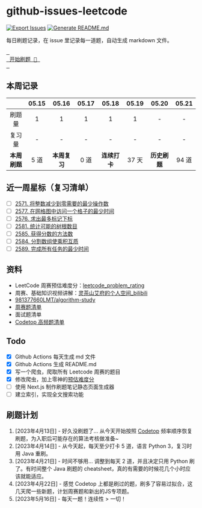 # github-issues-leetcode

[![Export Issues](https://github.com/winterggg/github-issues-leetcode/actions/workflows/export_issues.yml/badge.svg)](https://github.com/winterggg/github-issues-leetcode/actions/workflows/export_issues.yml) [![Generate README.md](https://github.com/winterggg/github-issues-leetcode/actions/workflows/gemerate_readme.yml/badge.svg)](https://github.com/winterggg/github-issues-leetcode/actions/workflows/gemerate_readme.yml)

每日刷题记录，在 issue 里记录每一道题，自动生成 markdown 文件。

[<kbd> <br> 开始刷题 💪 <br> </kbd>](https://github.com/winterggg/leetcode/issues/new/choose)

## 本周记录

|          | 05.15 | 05.16 | 05.17 | 05.18 | 05.19 | 05.20 | 05.21 |
| :--------: | :---: | :---: | :---: | :---: | :---: | :---: | :---: |
| 刷题量 | 1 | 1 | 1 | 1 | 1 | - | - |
| 复习量 | - | - | - | - | - | - | - |
| **本周刷题** | 5 道 | **本周复习** | 0 道 | **连续打卡** | 37 天 | **历史刷题** | 94 道 |

## 近一周星标（复习清单）

- [ ] [2571. 将整数减少到零需要的最少操作数](https://github.com/winterggg/github-issues-leetcode/issues/95)
- [ ] [2577. 在网格图中访问一个格子的最少时间](https://github.com/winterggg/github-issues-leetcode/issues/94)
- [ ] [2576. 求出最多标记下标](https://github.com/winterggg/github-issues-leetcode/issues/93)
- [ ] [2581. 统计可能的树根数目](https://github.com/winterggg/github-issues-leetcode/issues/92)
- [ ] [2585. 获得分数的方法数](https://github.com/winterggg/github-issues-leetcode/issues/90)
- [ ] [2584. 分割数组使乘积互质](https://github.com/winterggg/github-issues-leetcode/issues/89)
- [ ] [2589. 完成所有任务的最少时间](https://github.com/winterggg/github-issues-leetcode/issues/88)

## 资料

- LeetCode 周赛预估难度分：[leetcode_problem_rating](https://zerotrac.github.io/leetcode_problem_rating)
- 周赛、基础知识视频讲解：[灵茶山艾府的个人空间_bilibili](https://space.bilibili.com/206214/channel/series)
- [981377660LMT/algorithm-study](https://github.com/981377660LMT/algorithm-study)
- [周赛题清单](./scripts/crawler/weekly_contests_with_rating.csv)
- 面试题清单
- [Codetop 高频题清单](./CodeTop题库.csv)


## Todo

- [x] Github Actions 每天生成 md 文件
- [x] Github Actions 生成 README.md
- [x] 写一个爬虫，爬取所有 Leetcode 周赛的题目
- [x] 修改爬虫，加上零神的[预估难度分](https://zerotrac.github.io/leetcode_problem_rating)
- [ ] 使用 Next.js 制作刷题笔记静态页面生成器
- [ ] 建立索引，实现全文搜索功能

## 刷题计划

1. [2023年4月13日] - 好久没刷题了... 从今天开始按照 [Codetop](./CodeTop题库.csv) 频率顺序恢复刷题，为入职后可能存在的算法考核做准备~
2. [2023年4月14日] - 从今天起，每天至少打卡 5 道，语言 Python 3，复习时用 Java 重刷。
3. [2023年4月21日] - 时间不够用... 调整到每天 2 道，并且决定只用 Python 刷了。有时间整个 Java 刷题的 cheatsheet，真的有需要的时候花几个小时应该就能适应。
4. [2023年4月22日] - 感觉 Codetop 上都是刷过的题，刷多了容易过拟合，这几天爬一些新题，计划周赛题和新出的JS专项题。
5. [2023年5月16日] - 每天一题！连续性 > 一切！


